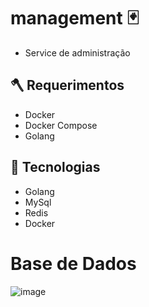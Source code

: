 # management 🃏

- Service de administração

## 🪓 Requerimentos

- Docker
- Docker Compose
- Golang

## 🚀 Tecnologias
 - Golang
 - MySql
 - Redis
 - Docker
 
 # Base de Dados
 
 ![image](https://user-images.githubusercontent.com/53025152/194385142-724572c8-00ed-47df-b959-3b695ffb23df.png)
